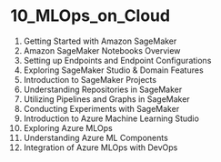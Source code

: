 # 10_MLOps_on_Cloud

1. Getting Started with Amazon SageMaker
2. Amazon SageMaker Notebooks Overview
3. Setting up Endpoints and Endpoint Configurations
4. Exploring SageMaker Studio & Domain Features
5. Introduction to SageMaker Projects
6. Understanding Repositories in SageMaker
7. Utilizing Pipelines and Graphs in SageMaker
8. Conducting Experiments with SageMaker
9. Introduction to Azure Machine Learning Studio
10. Exploring Azure MLOps
11. Understanding Azure ML Components
12. Integration of Azure MLOps with DevOps
